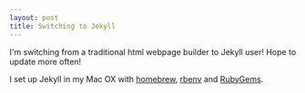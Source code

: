 ```yaml
---
layout: post
title: Switching to Jekyll
---
```


I'm switching from a traditional html webpage builder to Jekyll user! Hope to update more often!

I set up Jekyll in my Mac OX with [homebrew](http://brew.sh),  [rbenv](https://github.com/rbenv/rbenv) and [RubyGems](https://rubygems.org/).
